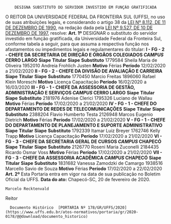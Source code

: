        DESIGNA SUBSTITUTO DO SERVIDOR INVESTIDO EM FUNÇÃO GRATIFICADA  

 O REITOR DA UNIVERSIDADE FEDERAL DA FRONTEIRA SUL (UFFS), no uso de suas atribuições legais, e considerando o artigo 38 da [LEI Nº 8.112, DE 11 DE DEZEMBRO DE 1990](http://www.planalto.gov.br/ccivil_03/LEIS/L8112cons.htm), na redação dada pela [LEI Nº 9.527, DE 10 DE DEZEMBRO DE 1997](http://www.planalto.gov.br/ccivil_03/LEIS/L9527.htm), resolve:   **Art. 1º**  DESIGNAR o substituto do servidor investido em função gratificada, da Universidade Federal da Fronteira Sul, conforme tabela a seguir, para que assuma a respectiva função nos afastamentos ou impedimentos legais e regulamentares do titular: **I - FG - 2 - CHEFE DA SECRETARIA DE DIREÇÃO E ÓRGÃOS COLEGIADOS *CAMPUS*  CERRO LARGO**     **Siape**   **Titular**   **Siape**   **Substituto**     1779584   Sheila Maria de Oliveira   1952010   Andreia Frohlich Justen     **Motivo**   Férias   **Período**   12/02/2020 a 21/02/2020     **II - FG - 2 - CHEFE DA DIVISÃO DE AVALIAÇÃO E CARREIRA**     **Siape**   **Titular**   **Siape**   **Substituto**     1770450   Marcio Freitas   1896060   Rafael Klein Moreschi     **Motivo**   Licença Capacitação   **Período**   16/02/2020 a 16/03/2020     **III - FG - 1 - CHEFE DA ASSESSORIA DE GESTÃO, ADMINISTRAÇÃO E SERVIÇOS *CAMPUS*  CERRO LARGO**     **Siape**   **Titular**   **Siape**   **Substituto**     2181976   Adenise Clerici   1795326   Luciano de Wallau     **Motivo**   Férias   **Período**   17/02/2020 a 21/02/2020     **IV - FG - 1 - CHEFE DO DEPARTAMENTO DE REDES DE TELECOMUNICAÇÕES**     **Siape**   **Titular**   **Siape**   **Substituto**     2388204   Flavio Humberto Testa   2126948   Marcos Eugenio Dietrich     **Motivo**   Férias   **Período**   17/02/2020 a 21/02/2020     **V - FG - 1 - CHEFE DO DEPARTAMENTO DE PLANEJAMENTO E SUPORTE ADMINISTRATIVO**     **Siape**   **Titular**   **Siape**   **Substituto**     1792339   Itamar Luiz Breyer   1762746   Kelly Trapp     **Motivo**   Licença Capacitação   **Período**   17/02/2020 a 21/02/2020     **VI - FG - 3 - CHEFE DA SECRETARIA GERAL DE CURSOS *CAMPUS*  CHAPECÓ**     **Siape**   **Titular**   **Siape**   **Substituto**     2126770   Roseni Maria Zuconelli   2184435   Ricardo Osmar Voss     **Motivo**   Férias   **Período**   17/02/2020 a 21/02/2020     **VII - FG - 3 - CHEFE DA ASSESSORIA ACADÊMICA *CAMPUS*  CHAPECÓ**     **Siape**   **Titular**   **Siape**   **Substituto**     1831682   Vanessa Zamodzki de Camargo   1938516   Marcello Savio de Souza     **Motivo**   Férias   **Período**   17/02/2020 a 22/02/2020       **Art. 2º**  Esta Portaria entra em vigor na data de sua publicação no Boletim Oficial da UFFS.      **Data do ato:** Chapecó-SC, 20 de fevereiro de 2020.   
 

    Marcelo Recktenvald   
 Reitor 

      Documento Histórico  [PORTARIA Nº 178/GR/UFFS/2020](https://www.uffs.edu.br/atos-normativos/portaria/gr/2020-0178/@@download/documento_historico)     
      